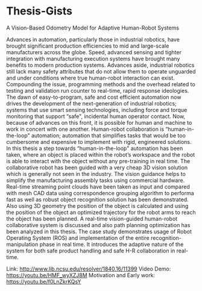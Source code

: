 # Thesis-Gists
A Vision-Based Odometry Model for Adaptive Human-Robot Systems


Advances in automation, particularly those in industrial robotics, have brought significant
production efficiencies to mid and large-scale manufacturers across the globe.
Speed, advanced sensing and tighter integration with manufacturing execution systems
have brought many benefits to modern production systems. Advances aside, industrial
robotics still lack many safety attributes that do not allow them to operate unguarded and
under conditions where true human-robot interaction can exist. Compounding the issue,
programming methods and the overhead related to testing and validation run counter to
real-time, rapid response ideologies. The dawn of easy-to-program, safe and cost efficient
automation now drives the development of the next-generation of industrial robotics;
systems that use smart sensing technologies, including force and torque monitoring that
support “safe", incidental human operator contact. Now, because of advances on this front,
it is possible for human and machine to work in concert with one another. Human-robot
collaboration is “human-in-the-loop" automation; automation that simplifies tasks that
would be too cumbersome and expensive to implement with rigid, engineered solutions.
In this thesis a step towards “human-in-the-loop" automation has been taken, where an
object is placed within the robot’s workspace and the robot is able to interact with the
object without any pre-training in real time. The collaborative robot has been guided with
a very cheap 3D vision solution which is generally not seen in the industry. The vision
guidance helps to simplify the manufacturing assembly tasks using commercial hardware.
Real-time streaming point clouds have been taken as input and compared with mesh CAD
data using correspondence grouping algorithm to performa fast as well as robust object
recognition solution has been demonstrated. Also using 3D geometry the position of the
object is calculated and using the position of the object an optimized trajectory for the
robot arms to reach the object has been planned. A real-time vision-guided human-robot
collaborative system is discussed and also path planning optimization has been analyzed
in this thesis. The case study demonstrates usage of Robot Operating System (ROS) and
implementation of the entire recognition-manipulation phase in real time. It introduces
the adaptive nature of the system for both safe product handling and safe H-R collaboration
in real-time.


Link: 	http://www.lib.ncsu.edu/resolver/1840.16/11399
Video Demo: https://youtu.be/HMF_wyXZJ8M
Motivation and Early work: https://youtu.be/f0LnZkrKQsY
